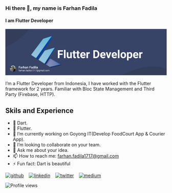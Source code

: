 ### Hi there 👋, my name is Farhan Fadila
#### I am Flutter Developer
![I am Flutter Developer](https://raw.githubusercontent.com/farhanfadila1717/farhanfadila1717/main/Frame%201.png)

I’m a Flutter Developer from Indonesia, I have worked with the Flutter framework for 2 years. Familiar with Bloc State Management and Third Party (Firebase, HTTP).

## Skils and Experience
- 🎯 Dart.
- 📱 Flutter.
- 🔭 I’m currently working on Goyong IT(Develop FoodCourt App & Courier App).
- 👯 I’m looking to collaborate on your team. 
- 💬 Ask me about your idea. 
- 📫 How to reach me: farhan.fadila1717@gmail.com 
- ⚡ Fun fact: Dart is beautiful

[<img src='https://cdn.jsdelivr.net/npm/simple-icons@3.0.1/icons/github.svg' alt='github' height='40'>](https://github.com/farhanfadila1717) &nbsp;&nbsp;   [<img src='https://cdn.jsdelivr.net/npm/simple-icons@3.0.1/icons/linkedin.svg' alt='linkedin' height='40'>](https://www.linkedin.com/in/farhan-fadila-b4b008186//)  &nbsp;&nbsp; [<img src='https://cdn.jsdelivr.net/npm/simple-icons@3.0.1/icons/twitter.svg' alt='twitter' height='40'>](https://twitter.com/https://twitter.com/farhannfadila) &nbsp;&nbsp;  [<img src='https://cdn.jsdelivr.net/npm/simple-icons@3.0.1/icons/medium.svg' alt='medium' height='40'>](https://t.co/waiLWZXZLZ?amp=1)  

![Profile views](https://gpvc.arturio.dev/farhanfadila1717)  
